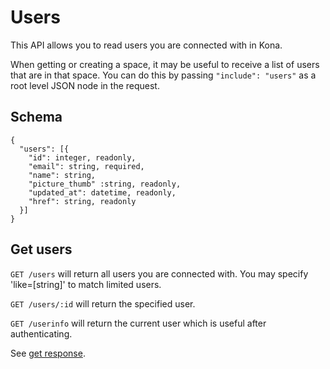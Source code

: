 Users
========

This API allows you to read users you are connected with in Kona.

When getting or creating a space, it may be useful to receive a list of users that are in that space.  You can do this by passing `"include": "users"` as a root level JSON node in the request.

Schema  <a name='schema'><a>
------------
```
{
  "users": [{
    "id": integer, readonly,
    "email": string, required,
    "name": string,
    "picture_thumb" :string, readonly,
    "updated_at": datetime, readonly,
    "href": string, readonly
  }]
}
```


Get users
------------
`GET /users` will return all users you are connected with.  You may specify 'like=[string]' to match limited users.

`GET /users/:id` will return the specified user.

`GET /userinfo` will return the current user which is useful after authenticating.<a name='userinfo'></a>

See [get response](responses.md#get).